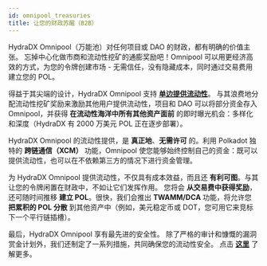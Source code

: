 ```yaml
---
id: omnipool_treasuries
title: 让您的财政苏醒（B2B）
---
```


HydraDX Omnipool（万能池）对任何项目或 DAO 的财政，都有明确的价值主张。 忘掉中心化做市商和流动性挖矿的通膨奖励吧！Omnipool 可以用更经济高效的方式，为您的令牌创建市场 - 无需信任，没有隐藏成本，同时通过交易费用建立您的 POL。

得益于其尖端的设计，HydraDX Omnipool 支持 **[单边提供流动性](/omnipool_lp)**。 与其浪费地分配流动性挖矿奖励来激励其他用户提供流动性，项目和 DAO 可以将部分资金存入 Omnipool，并获得 **在流动性海洋中所有其他资产面前** 的即时曝光机会：多样化和深度（HydraDX 有 2000 万美元 POL 正在逐步部署）。

HydraDX Omnipool 的流动性提供，是 **真正地**、**无需许可** 的。利用 Polkadot 独特的 **跨链通信（XCM）** 功能，Omnipool 使您能够始终控制自己的资金：既可以提供流动性，也可以在不依赖第三方的情况下进行资金管理。

为 HydraDX Omnipool 提供流动性，不仅具有成本效益，而且还 **有利可图**。与其让您的令牌闲置在财政中，不如让它们发挥作用。 您将会 **从交易费中获得奖励**，还可随时间推移 **建立 POL**。很快，我们会推出 **TWAMM/DCA** 功能，将允许您 **把累积的 POL 分散** 到其他资产中（例如，美元稳定币或 DOT，您可用它来竞标下一个平行链插槽）。
 
最后，HydraDX Omnipool 享有最先进的安全性。 除了严格的审计和慷慨的漏洞赏金计划外，我们还制定了一系列措施，共同确保您的流动性安全。 点击 **[这里](/omnipool_security)** 了解更多。

